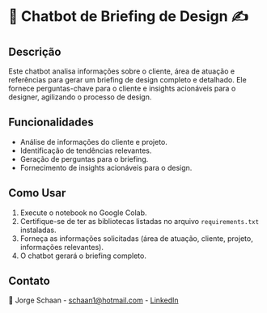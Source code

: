 # 🎨 Chatbot de Briefing de Design ✍

## Descrição

Este chatbot analisa informações sobre o cliente, área de atuação e referências para gerar um briefing de design completo e detalhado. Ele fornece perguntas-chave para o cliente e insights acionáveis para o designer, agilizando o processo de design.

## Funcionalidades

* Análise de informações do cliente e projeto.
* Identificação de tendências relevantes.
* Geração de perguntas para o briefing.
* Fornecimento de insights acionáveis para o design.

## Como Usar

1.  Execute o notebook no Google Colab.
2.  Certifique-se de ter as bibliotecas listadas no arquivo `requirements.txt` instaladas.
3.  Forneça as informações solicitadas (área de atuação, cliente, projeto, informações relevantes).
4.  O chatbot gerará o briefing completo.

## Contato

💛 Jorge Schaan - [schaan1@hotmail.com](mailto:schaan1@hotmail.com) - [LinkedIn](https://www.linkedin.com/in/jorge-schaan/)
